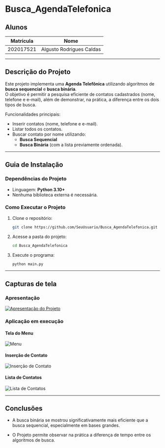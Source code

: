 # Busca_AgendaTelefonica

## Alunos

| Matrícula   | Nome                     |
|-------------|---------------------------|
| 202017521   | Algusto Rodrigues Caldas |

---

## Descrição do Projeto

Este projeto implementa uma **Agenda Telefônica** utilizando algoritmos de **busca sequencial** e **busca binária**.  
O objetivo é permitir a pesquisa eficiente de contatos cadastrados (nome, telefone e e-mail), além de demonstrar, na prática, a diferença entre os dois tipos de busca.

Funcionalidades principais:
- Inserir contatos (nome, telefone e e-mail).  
- Listar todos os contatos.  
- Buscar contato por nome utilizando:  
  - **Busca Sequencial**  
  - **Busca Binária** (com a lista previamente ordenada).  

---

## Guia de Instalação

### Dependências do Projeto
- Linguagem: **Python 3.10+** 
- Nenhuma biblioteca externa é necessária.  

### Como Executar o Projeto
1. Clone o repositório:
   ```bash
   git clone https://github.com/SeuUsuario/Busca_AgendaTelefonica.git
2. Acesse a pasta do projeto:
   ```bash
   cd Busca_AgendaTelefonica
3. Execute o programa:
   ```bash
   python main.py

---

## Capturas de tela
### Apresentação

[![Apresentação do Projeto](/assets/thumb.png)](https://www.youtube.com/watch?v=FI09LgvLptY)

### Aplicação em execução

#### Tela do Menu
![Menu](assets/tela_01_menu.png)

#### Inserção de Contato
![Inserção de Contato](assets/tela_02_insercaoContato.png)

#### Lista de Contatos
![Lista de Contatos](assets/tela_03_listaContato.png)

---

## Conclusões 
- A busca binária se mostrou significativamente mais eficiente que a busca sequencial, especialmente em bases grandes.

- O Projeto permite observar na prática a diferença de tempo entre os algoritmos de busca.